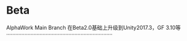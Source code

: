 # Beta
AlphaWork Main Branch
在Beta2.0基础上升级到Unity2017.3，GF 3.10等
······································································ 
